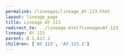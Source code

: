 ```yaml
---
permalink: /lineages/lineage_AY.123.html
layout: lineage_page
title: Lineage AY.123
redirect_to: ../lineage.html?lineage=AY.123
lineage: AY.123
parent: B.1.617.2
children: ['AY.123', 'AY.123.1']
---
```

